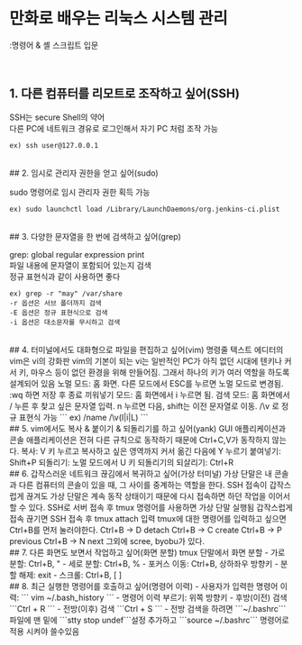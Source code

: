 만화로 배우는 리눅스 시스템 관리    
===
:명령어 & 셸 스크립트 입문   

<br/>

## 1. 다른 컴퓨터를 리모트로 조작하고 싶어(SSH)    

SSH는 secure Shell의 약어   
다른 PC에 네트워크 경유로 로그인해서 자기 PC 처럼 조작 가능   
```  
ex) ssh user@127.0.0.1   
```  

<br/>  
## 2. 임시로 관리자 권한을 얻고 싶어(sudo)    

sudo 명령어로 임시 관리자 권한 획득 가능    
```   
ex) sudo launchctl load /Library/LaunchDaemons/org.jenkins-ci.plist  
```   

<br/>  
## 3. 다양한 문자열을 한 번에 검색하고 싶어(grep)  

grep: global regular expression print  
파일 내용에 문자열이 포함되어 있는지 검색  
정규 표현식과 같이 사용하면 좋다    
```   
ex) grep -r "may" /var/share    
-r 옵션은 서브 폴더까지 검색  
-E 옵션은 정규 표현식으로 검색    
-i 옵션은 대소문자를 무시하고 검색  
```   

<br/>  
## 4. 터미널에서도 대화형으로 파일을 편집하고 싶어(vim)
명령줄 텍스트 에디터의 vim은 vi의 강화판  
vim의 기본이 되는 vi는 일반적인 PC가 아직 없던 시대에 텐키나 커서 키, 마우스 등이 없던 환경을 위해 만들어짐. 그래서 하나의 키가 여러 역할을 하도록 설계되어 있음  
노멀 모드: 홈 화면. 다른 모드에서 ESC를 누르면 노멀 모드로 변경됨. :wq 하면 저장 후 종료  
끼워넣기 모드: 홈 화면에서 i 누르면 됨.  
검색 모드: 홈 화면에서 / 누른 후 찾고 싶은 문자열 입력. n 누르면 다음, shift는 이전 문자열로 이동. /\v 로 정규 표현식 가능    
``` 
ex) /name
    /\v(I|i|L)
``` 

<br/>  
## 5. vim에서도 복사 & 붙이기 & 되돌리기를 하고 싶어(yank)  
GUI 애플리케이션과 콘솔 애플리케이션은 전혀 다른 규칙으로 동작하기 때문에 Ctrl+C,V가 동작하지 않는다.    
복사: V 키 누르고 복사하고 싶은 영역까지 커서 옮긴 다음에 Y 누르기   
붙여넣기: Shift+P   
되돌리기: 노멀 모드에서 U 키   
되돌리기의 되살리기: Ctrl+R   

<br/>  
## 6. 갑작스러운 네트워크 끊김에서 복귀하고 싶어(가상 터미널)  
가상 단말은 내 콘솔과 다른 컴퓨터의 콘솔이 있을 때, 그 사이를 중계하는 역할을 한다.   
SSH 접속이 갑작스럽게 끊겨도 가상 단말은 계속 동작 상태이기 때문에 다시 접속하면 하던 작업을 이어서 할 수 있다.  
SSH로 서버 접속 후 tmux 명령어를 사용하면 가상 단말 실행됨    
갑작스럽게 접속 끊기면 SSH 접속 후 tmux attach 입력  
tmux에 대한 명령어를 입력하고 싶으면 Ctrl+B를 먼저 눌러야한다.
Ctrl+B -> D detach
Ctrl+B -> C create
Ctrl+B -> P previous
Ctrl+B -> N next
그외에 scree, byobu가 있다. 

<br/>  
## 7. 다른 화면도 보면서 작업하고 싶어(화면 분할) 
tmux 단말에서 화면 분할   
- 가로 분할: Ctrl+B, "  
- 세로 분할: Ctrl+B, %  
- 포커스 이동: Ctrl+B, 상하좌우 방향키  
- 분할 해제: exit  
- 스크롤: Ctrl+B, [ ]  


<br/>  
## 8. 최근 실행한 명령어를 호출하고 싶어(명령어 이력)    
- 사용자가 입력한 명령어 이력:   
```
vim ~/.bash_history
```
- 명령어 이력 부르기: 위쪽 방향키    
- 후방(이전) 검색 ```Ctrl + R ```  
- 전방(이후) 검색 ```Ctrl + S ```  
- 전방 검색을 하려면 ```~/.bashrc``` 파일에 맨 밑에 ```stty stop undef```설정 추가하고 ```source ~/.bashrc``` 명령어로 적용 시켜야 쓸수있음  


<br/>